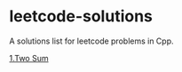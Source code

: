 # leetcode-solutions
A solutions list for leetcode problems in Cpp.

[ 1.Two Sum ](https://github.com/anuanu0-0/daily-coding-problems/blob/master/problem%231.cpp)
